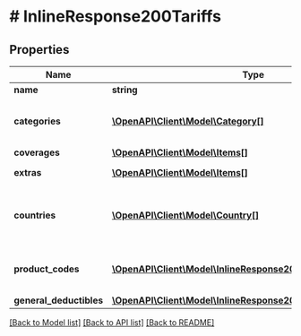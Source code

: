 # # InlineResponse200Tariffs

## Properties

Name | Type | Description | Notes
------------ | ------------- | ------------- | -------------
**name** | **string** |  | [optional] 
**categories** | [**\OpenAPI\Client\Model\Category[]**](Category.md) | category of the products covered | [optional] 
**coverages** | [**\OpenAPI\Client\Model\Items[]**](Items.md) |  | [optional] 
**extras** | [**\OpenAPI\Client\Model\Items[]**](Items.md) | Additional coverages | [optional] 
**countries** | [**\OpenAPI\Client\Model\Country[]**](Country.md) | countries where the product&#39;s tariff is applicable | [optional] 
**product_codes** | [**\OpenAPI\Client\Model\InlineResponse200ProductCodes[]**](InlineResponse200ProductCodes.md) | set of product codes for the product | [optional] 
**general_deductibles** | [**\OpenAPI\Client\Model\InlineResponse200GeneralDeductibles[]**](InlineResponse200GeneralDeductibles.md) |  | [optional] 

[[Back to Model list]](../../README.md#documentation-for-models) [[Back to API list]](../../README.md#documentation-for-api-endpoints) [[Back to README]](../../README.md)


